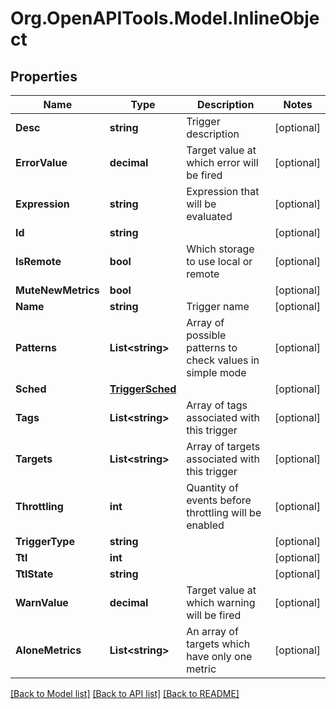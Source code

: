 
# Org.OpenAPITools.Model.InlineObject

## Properties

Name | Type | Description | Notes
------------ | ------------- | ------------- | -------------
**Desc** | **string** | Trigger description | [optional] 
**ErrorValue** | **decimal** | Target value at which error will be fired | [optional] 
**Expression** | **string** | Expression that will be evaluated | [optional] 
**Id** | **string** |  | [optional] 
**IsRemote** | **bool** | Which storage to use local or remote | [optional] 
**MuteNewMetrics** | **bool** |  | [optional] 
**Name** | **string** | Trigger name | [optional] 
**Patterns** | **List&lt;string&gt;** | Array of possible patterns to check values in simple mode | [optional] 
**Sched** | [**TriggerSched**](TriggerSched.md) |  | [optional] 
**Tags** | **List&lt;string&gt;** | Array of tags associated with this trigger | [optional] 
**Targets** | **List&lt;string&gt;** | Array of targets associated with this trigger | [optional] 
**Throttling** | **int** | Quantity of events before throttling will be enabled | [optional] 
**TriggerType** | **string** |  | [optional] 
**Ttl** | **int** |  | [optional] 
**TtlState** | **string** |  | [optional] 
**WarnValue** | **decimal** | Target value at which warning will be fired | [optional] 
**AloneMetrics** | **List&lt;string&gt;** | An array of targets which have only one metric | [optional] 

[[Back to Model list]](../README.md#documentation-for-models)
[[Back to API list]](../README.md#documentation-for-api-endpoints)
[[Back to README]](../README.md)

